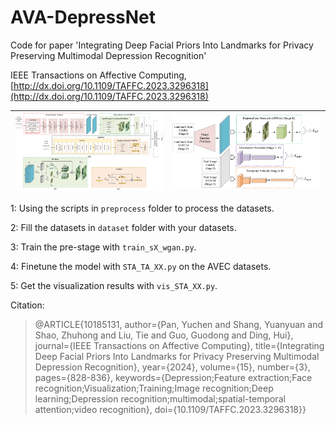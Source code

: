 # AVA-DepressNet

Code for paper 'Integrating Deep Facial Priors Into Landmarks for Privacy Preserving Multimodal Depression Recognition'

IEEE Transactions on Affective Computing, [http://dx.doi.org/10.1109/TAFFC.2023.3296318](http://dx.doi.org/10.1109/TAFFC.2023.3296318)

| ![](img\pan1-3296318-large.gif) | ![](img\pan2-3296318-large.gif) |
| ------------------------------- | ------------------------------- |

1: Using the scripts in `preprocess` folder to process the datasets. 

2: Fill the datasets in `dataset` folder with your datasets.

3: Train the pre-stage with `train_sX_wgan.py`. 

4: Finetune the model with `STA_TA_XX.py` on the AVEC datasets.

5: Get the visualization results with `vis_STA_XX.py`.

Citation:

> @ARTICLE{10185131,
>  author={Pan, Yuchen and Shang, Yuanyuan and Shao, Zhuhong and Liu, Tie and Guo, Guodong and Ding, Hui},
>  journal={IEEE Transactions on Affective Computing}, 
> title={Integrating Deep Facial Priors Into Landmarks for Privacy Preserving Multimodal Depression Recognition}, 
> year={2024},
>  volume={15},
>  number={3},
>  pages={828-836},
>  keywords={Depression;Feature extraction;Face recognition;Visualization;Training;Image recognition;Deep learning;Depression recognition;multimodal;spatial-temporal attention;video recognition},
>  doi={10.1109/TAFFC.2023.3296318}}
